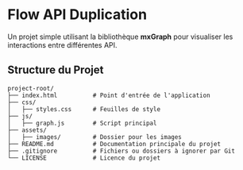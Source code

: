 # Flow API Duplication

Un projet simple utilisant la bibliothèque **mxGraph** pour visualiser les interactions entre différentes API.

## Structure du Projet

```plaintext
project-root/
├── index.html          # Point d'entrée de l'application
├── css/
│   ├── styles.css      # Feuilles de style
├── js/
│   ├── graph.js        # Script principal
├── assets/
│   ├── images/         # Dossier pour les images
├── README.md           # Documentation principale du projet
├── .gitignore          # Fichiers ou dossiers à ignorer par Git
└── LICENSE             # Licence du projet
